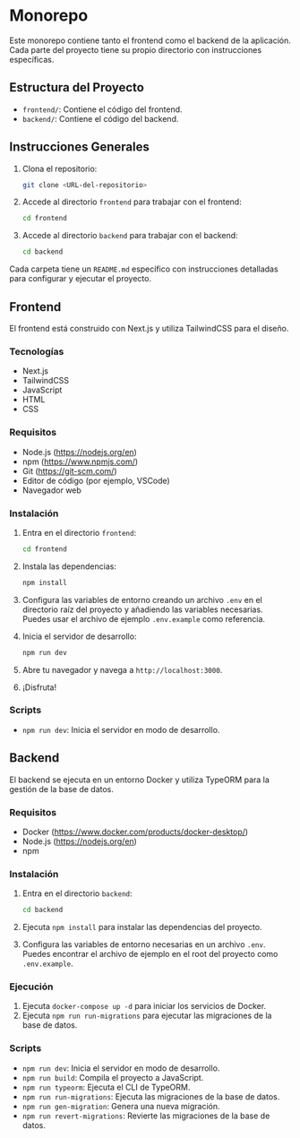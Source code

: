 # Monorepo

Este monorepo contiene tanto el frontend como el backend de la aplicación. Cada parte del proyecto tiene su propio directorio con instrucciones específicas.

## Estructura del Proyecto

- `frontend/`: Contiene el código del frontend.
- `backend/`: Contiene el código del backend.

## Instrucciones Generales

1. Clona el repositorio:
    ```bash
    git clone <URL-del-repositorio>
    ```

2. Accede al directorio `frontend` para trabajar con el frontend:
    ```bash
    cd frontend
    ```

3. Accede al directorio `backend` para trabajar con el backend:
    ```bash
    cd backend
    ```

Cada carpeta tiene un `README.md` específico con instrucciones detalladas para configurar y ejecutar el proyecto.

## Frontend

El frontend está construido con Next.js y utiliza TailwindCSS para el diseño.

### Tecnologías

- Next.js
- TailwindCSS
- JavaScript
- HTML
- CSS

### Requisitos

- Node.js (https://nodejs.org/en)
- npm (https://www.npmjs.com/)
- Git (https://git-scm.com/)
- Editor de código (por ejemplo, VSCode)
- Navegador web

### Instalación

1. Entra en el directorio `frontend`:
    ```bash
    cd frontend
    ```

2. Instala las dependencias:
    ```bash
    npm install
    ```

3. Configura las variables de entorno creando un archivo `.env` en el directorio raíz del proyecto y añadiendo las variables necesarias. Puedes usar el archivo de ejemplo `.env.example` como referencia.

4. Inicia el servidor de desarrollo:
    ```bash
    npm run dev
    ```

5. Abre tu navegador y navega a `http://localhost:3000`.

6. ¡Disfruta!

### Scripts

- `npm run dev`: Inicia el servidor en modo de desarrollo.

## Backend

El backend se ejecuta en un entorno Docker y utiliza TypeORM para la gestión de la base de datos.

### Requisitos

- Docker (https://www.docker.com/products/docker-desktop/)
- Node.js (https://nodejs.org/en)
- npm

### Instalación

1. Entra en el directorio `backend`:
    ```bash
    cd backend
    ```

2. Ejecuta `npm install` para instalar las dependencias del proyecto.
3. Configura las variables de entorno necesarias en un archivo `.env`. Puedes encontrar el archivo de ejemplo en el root del proyecto como `.env.example`.

### Ejecución

1. Ejecuta `docker-compose up -d` para iniciar los servicios de Docker.
2. Ejecuta `npm run run-migrations` para ejecutar las migraciones de la base de datos.

### Scripts

- `npm run dev`: Inicia el servidor en modo de desarrollo.
- `npm run build`: Compila el proyecto a JavaScript.
- `npm run typeorm`: Ejecuta el CLI de TypeORM.
- `npm run run-migrations`: Ejecuta las migraciones de la base de datos.
- `npm run gen-migration`: Genera una nueva migración.
- `npm run revert-migrations`: Revierte las migraciones de la base de datos.